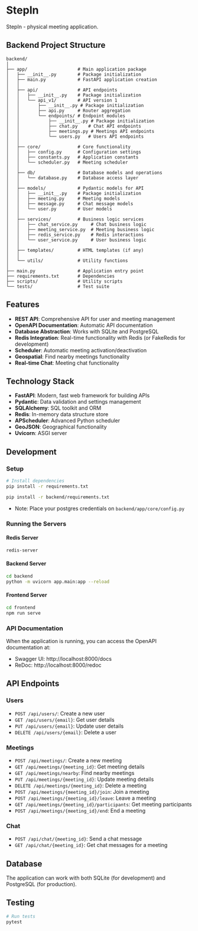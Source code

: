 # StepIn

StepIn - physical meeting application.

## Backend Project Structure

```
backend/
│
├── app/                   # Main application package
│   ├── __init__.py        # Package initialization
│   ├── main.py            # FastAPI application creation
│   │
│   ├── api/               # API endpoints
│   │   ├── __init__.py    # Package initialization
│   │   └── api_v1/        # API version 1
│   │       ├── __init__.py # Package initialization
│   │       ├── api.py     # Router aggregation
│   │       └── endpoints/ # Endpoint modules
│   │           ├── __init__.py # Package initialization
│   │           ├── chat.py    # Chat API endpoints
│   │           ├── meetings.py # Meetings API endpoints
│   │           └── users.py   # Users API endpoints
│   │
│   ├── core/              # Core functionality
│   │   ├── config.py      # Configuration settings
│   │   ├── constants.py   # Application constants
│   │   └── scheduler.py   # Meeting scheduler
│   │
│   ├── db/                # Database models and operations
│   │   └── database.py    # Database access layer
│   │
│   ├── models/            # Pydantic models for API
│   │   ├── __init__.py    # Package initialization
│   │   ├── meeting.py     # Meeting models
│   │   ├── message.py     # Chat message models
│   │   └── user.py        # User models
│   │
│   ├── services/          # Business logic services
│   │   ├── chat_service.py     # Chat business logic
│   │   ├── meeting_service.py  # Meeting business logic
│   │   ├── redis_service.py    # Redis interactions
│   │   └── user_service.py     # User business logic
│   │
│   ├── templates/         # HTML templates (if any)
│   │
│   └── utils/             # Utility functions
│
├── main.py                # Application entry point
├── requirements.txt       # Dependencies
├── scripts/               # Utility scripts
└── tests/                 # Test suite
```

## Features

- **REST API**: Comprehensive API for user and meeting management
- **OpenAPI Documentation**: Automatic API documentation
- **Database Abstraction**: Works with SQLite and PostgreSQL
- **Redis Integration**: Real-time functionality with Redis (or FakeRedis for development)
- **Scheduler**: Automatic meeting activation/deactivation
- **Geospatial**: Find nearby meetings functionality
- **Real-time Chat**: Meeting chat functionality

## Technology Stack

- **FastAPI**: Modern, fast web framework for building APIs
- **Pydantic**: Data validation and settings management
- **SQLAlchemy**: SQL toolkit and ORM
- **Redis**: In-memory data structure store
- **APScheduler**: Advanced Python scheduler
- **GeoJSON**: Geographical functionality
- **Uvicorn**: ASGI server

## Development

### Setup

```bash
# Install dependencies
pip install -r requirements.txt

pip install -r backend/requirements.txt
```

* Note: Place your postgres credentials on `backend/app/core/config.py`

### Running the Servers

#### Redis Server

```bash
redis-server
```

#### Backend Server

```bash
cd backend
python -m uvicorn app.main:app --reload
```

#### Frontend Server

```bash
cd frontend
npm run serve
```

### API Documentation

When the application is running, you can access the OpenAPI documentation at:

- Swagger UI: http://localhost:8000/docs
- ReDoc: http://localhost:8000/redoc

## API Endpoints

### Users

- `POST /api/users/`: Create a new user
- `GET /api/users/{email}`: Get user details
- `PUT /api/users/{email}`: Update user details
- `DELETE /api/users/{email}`: Delete a user

### Meetings

- `POST /api/meetings/`: Create a new meeting
- `GET /api/meetings/{meeting_id}`: Get meeting details
- `GET /api/meetings/nearby`: Find nearby meetings
- `PUT /api/meetings/{meeting_id}`: Update meeting details
- `DELETE /api/meetings/{meeting_id}`: Delete a meeting
- `POST /api/meetings/{meeting_id}/join`: Join a meeting
- `POST /api/meetings/{meeting_id}/leave`: Leave a meeting
- `GET /api/meetings/{meeting_id}/participants`: Get meeting participants
- `POST /api/meetings/{meeting_id}/end`: End a meeting

### Chat

- `POST /api/chat/{meeting_id}`: Send a chat message
- `GET /api/chat/{meeting_id}`: Get chat messages for a meeting

## Database

The application can work with both SQLite (for development) and PostgreSQL (for production).

## Testing

```bash
# Run tests
pytest
```
